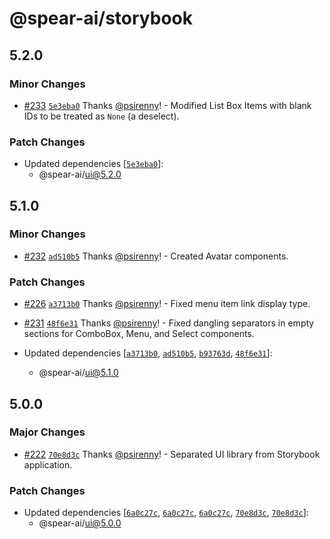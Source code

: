 # @spear-ai/storybook

## 5.2.0

### Minor Changes

- [#233](https://github.com/spear-ai/ui/pull/233) [`5e3eba0`](https://github.com/spear-ai/ui/commit/5e3eba0f96b5e8a0e4f0ec682d9c395f8d7b280d) Thanks [@psirenny](https://github.com/psirenny)! - Modified List Box Items with blank IDs to be treated as `None` (a deselect).

### Patch Changes

- Updated dependencies [[`5e3eba0`](https://github.com/spear-ai/ui/commit/5e3eba0f96b5e8a0e4f0ec682d9c395f8d7b280d)]:
  - @spear-ai/ui@5.2.0

## 5.1.0

### Minor Changes

- [#232](https://github.com/spear-ai/ui/pull/232) [`ad510b5`](https://github.com/spear-ai/ui/commit/ad510b5e0fd3ddd515f08dca48a568f86cc2c92d) Thanks [@psirenny](https://github.com/psirenny)! - Created Avatar components.

### Patch Changes

- [#226](https://github.com/spear-ai/ui/pull/226) [`a3713b0`](https://github.com/spear-ai/ui/commit/a3713b0078d28264d5234d5a15d38a282be457cb) Thanks [@psirenny](https://github.com/psirenny)! - Fixed menu item link display type.

- [#231](https://github.com/spear-ai/ui/pull/231) [`48f6e31`](https://github.com/spear-ai/ui/commit/48f6e31315c525c057bd78f605357e8617938de3) Thanks [@psirenny](https://github.com/psirenny)! - Fixed dangling separators in empty sections for ComboBox, Menu, and Select components.

- Updated dependencies [[`a3713b0`](https://github.com/spear-ai/ui/commit/a3713b0078d28264d5234d5a15d38a282be457cb), [`ad510b5`](https://github.com/spear-ai/ui/commit/ad510b5e0fd3ddd515f08dca48a568f86cc2c92d), [`b93763d`](https://github.com/spear-ai/ui/commit/b93763d2aea27a454c4e9537b3777bdfa7d6dc60), [`48f6e31`](https://github.com/spear-ai/ui/commit/48f6e31315c525c057bd78f605357e8617938de3)]:
  - @spear-ai/ui@5.1.0

## 5.0.0

### Major Changes

- [#222](https://github.com/spear-ai/ui/pull/222) [`70e8d3c`](https://github.com/spear-ai/ui/commit/70e8d3cb399d40ade9cb3dbe18ca011ddd01a403) Thanks [@psirenny](https://github.com/psirenny)! - Separated UI library from Storybook application.

### Patch Changes

- Updated dependencies [[`6a0c27c`](https://github.com/spear-ai/ui/commit/6a0c27ce383b83ac833c611c459de838a8b42285), [`6a0c27c`](https://github.com/spear-ai/ui/commit/6a0c27ce383b83ac833c611c459de838a8b42285), [`6a0c27c`](https://github.com/spear-ai/ui/commit/6a0c27ce383b83ac833c611c459de838a8b42285), [`70e8d3c`](https://github.com/spear-ai/ui/commit/70e8d3cb399d40ade9cb3dbe18ca011ddd01a403), [`70e8d3c`](https://github.com/spear-ai/ui/commit/70e8d3cb399d40ade9cb3dbe18ca011ddd01a403)]:
  - @spear-ai/ui@5.0.0
